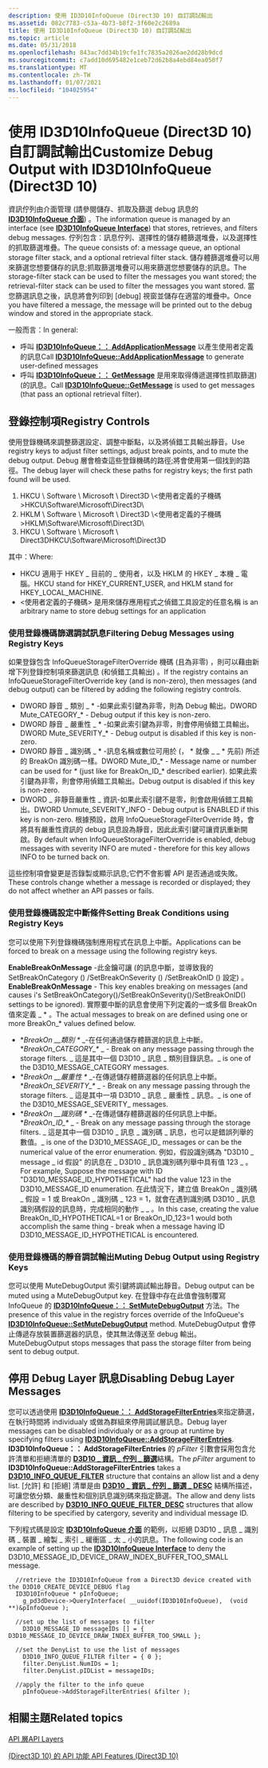 ```yaml
---
description: 使用 ID3D10InfoQueue (Direct3D 10) 自訂調試輸出
ms.assetid: 082c7783-c53a-4b73-b8f2-3f60e2c2689a
title: 使用 ID3D10InfoQueue (Direct3D 10) 自訂調試輸出
ms.topic: article
ms.date: 05/31/2018
ms.openlocfilehash: 843ac7dd34b19cfe1fc7835a2026ae2dd28b9dcd
ms.sourcegitcommit: c7add10d695482e1ceb72d62b8a4ebd84ea050f7
ms.translationtype: MT
ms.contentlocale: zh-TW
ms.lasthandoff: 01/07/2021
ms.locfileid: "104025954"
---
```

# <a name="customize-debug-output-with-id3d10infoqueue-direct3d-10"></a><span data-ttu-id="7a33d-103">使用 ID3D10InfoQueue (Direct3D 10) 自訂調試輸出</span><span class="sxs-lookup"><span data-stu-id="7a33d-103">Customize Debug Output with ID3D10InfoQueue (Direct3D 10)</span></span>

<span data-ttu-id="7a33d-104">資訊佇列由介面管理 (請參閱儲存、抓取及篩選 debug 訊息的 [**ID3D10InfoQueue 介面**](/windows/desktop/api/D3D10SDKLayers/nn-d3d10sdklayers-id3d10infoqueue)) 。</span><span class="sxs-lookup"><span data-stu-id="7a33d-104">The information queue is managed by an interface (see [**ID3D10InfoQueue Interface**](/windows/desktop/api/D3D10SDKLayers/nn-d3d10sdklayers-id3d10infoqueue)) that stores, retrieves, and filters debug messages.</span></span> <span data-ttu-id="7a33d-105">佇列包含：訊息佇列、選擇性的儲存體篩選堆疊，以及選擇性的抓取篩選堆疊。</span><span class="sxs-lookup"><span data-stu-id="7a33d-105">The queue consists of: a message queue, an optional storage filter stack, and a optional retrieval filter stack.</span></span> <span data-ttu-id="7a33d-106">儲存體篩選堆疊可以用來篩選您想要儲存的訊息;抓取篩選堆疊可以用來篩選您想要儲存的訊息。</span><span class="sxs-lookup"><span data-stu-id="7a33d-106">The storage-filter stack can be used to filter the messages you want stored; the retrieval-filter stack can be used to filter the messages you want stored.</span></span> <span data-ttu-id="7a33d-107">當您篩選訊息之後，訊息將會列印到 [debug] 視窗並儲存在適當的堆疊中。</span><span class="sxs-lookup"><span data-stu-id="7a33d-107">Once you have filtered a message, the message will be printed out to the debug window and stored in the appropriate stack.</span></span>

<span data-ttu-id="7a33d-108">一般而言：</span><span class="sxs-lookup"><span data-stu-id="7a33d-108">In general:</span></span>

-   <span data-ttu-id="7a33d-109">呼叫 [**ID3D10InfoQueue：： AddApplicationMessage**](/windows/desktop/api/D3D10SDKLayers/nf-d3d10sdklayers-id3d10infoqueue-addapplicationmessage) 以產生使用者定義的訊息</span><span class="sxs-lookup"><span data-stu-id="7a33d-109">Call [**ID3D10InfoQueue::AddApplicationMessage**](/windows/desktop/api/D3D10SDKLayers/nf-d3d10sdklayers-id3d10infoqueue-addapplicationmessage) to generate user-defined messages</span></span>
-   <span data-ttu-id="7a33d-110">呼叫 [**ID3D10InfoQueue：： GetMessage**](/windows/desktop/api/D3D10SDKLayers/nf-d3d10sdklayers-id3d10infoqueue-getmessage) 是用來取得傳遞選擇性抓取篩選)  (的訊息。</span><span class="sxs-lookup"><span data-stu-id="7a33d-110">Call [**ID3D10InfoQueue::GetMessage**](/windows/desktop/api/D3D10SDKLayers/nf-d3d10sdklayers-id3d10infoqueue-getmessage) is used to get messages (that pass an optional retrieval filter).</span></span>

## <a name="registry-controls"></a><span data-ttu-id="7a33d-111">登錄控制項</span><span class="sxs-lookup"><span data-stu-id="7a33d-111">Registry Controls</span></span>

<span data-ttu-id="7a33d-112">使用登錄機碼來調整篩選設定、調整中斷點，以及將偵錯工具輸出靜音。</span><span class="sxs-lookup"><span data-stu-id="7a33d-112">Use registry keys to adjust filter settings, adjust break points, and to mute the debug output.</span></span> <span data-ttu-id="7a33d-113">Debug 層會檢查這些登錄機碼的路徑;將會使用第一個找到的路徑。</span><span class="sxs-lookup"><span data-stu-id="7a33d-113">The debug layer will check these paths for registry keys; the first path found will be used.</span></span>

1.  <span data-ttu-id="7a33d-114">HKCU \\ Software \\ Microsoft \\ Direct3D \\<使用者定義的子機碼></span><span class="sxs-lookup"><span data-stu-id="7a33d-114">HKCU\\Software\\Microsoft\\Direct3D\\<user-defined subkey></span></span>
2.  <span data-ttu-id="7a33d-115">HKLM \\ Software \\ Microsoft \\ Direct3D \\<使用者定義的子機碼></span><span class="sxs-lookup"><span data-stu-id="7a33d-115">HKLM\\Software\\Microsoft\\Direct3D\\<user-defined subkey></span></span>
3.  <span data-ttu-id="7a33d-116">HKCU \\ Software \\ Microsoft \\ Direct3D</span><span class="sxs-lookup"><span data-stu-id="7a33d-116">HKCU\\Software\\Microsoft\\Direct3D</span></span>

<span data-ttu-id="7a33d-117">其中：</span><span class="sxs-lookup"><span data-stu-id="7a33d-117">Where:</span></span>

-   <span data-ttu-id="7a33d-118">HKCU 適用于 HKEY \_ 目前的 \_ 使用者，以及 HKLM 的 HKEY \_ 本機 \_ 電腦。</span><span class="sxs-lookup"><span data-stu-id="7a33d-118">HKCU stand for HKEY\_CURRENT\_USER, and HKLM stand for HKEY\_LOCAL\_MACHINE.</span></span>
-   <span data-ttu-id="7a33d-119"><使用者定義的子機碼> 是用來儲存應用程式之偵錯工具設定的任意名稱</span><span class="sxs-lookup"><span data-stu-id="7a33d-119"><user-defined subkey> is an arbitrary name to store debug settings for an application</span></span>

### <a name="filtering-debug-messages-using-registry-keys"></a><span data-ttu-id="7a33d-120">使用登錄機碼篩選調試訊息</span><span class="sxs-lookup"><span data-stu-id="7a33d-120">Filtering Debug Messages using Registry Keys</span></span>

<span data-ttu-id="7a33d-121">如果登錄包含 InfoQueueStorageFilterOverride 機碼 (且為非零) ，則可以藉由新增下列登錄控制項來篩選訊息 (和偵錯工具輸出) 。</span><span class="sxs-lookup"><span data-stu-id="7a33d-121">If the registry contains an InfoQueueStorageFilterOverride key (and is non-zero), then messages (and debug output) can be filtered by adding the following registry controls.</span></span>

-   <span data-ttu-id="7a33d-122">DWORD 靜音 \_ 類別 \_ \* -如果此索引鍵為非零，則為 Debug 輸出。</span><span class="sxs-lookup"><span data-stu-id="7a33d-122">DWORD Mute\_CATEGORY\_\* - Debug output if this key is non-zero.</span></span>
-   <span data-ttu-id="7a33d-123">DWORD 靜音 \_ 嚴重性 \_ \* -如果此索引鍵為非零，則會停用偵錯工具輸出。</span><span class="sxs-lookup"><span data-stu-id="7a33d-123">DWORD Mute\_SEVERITY\_\* - Debug output is disabled if this key is non-zero.</span></span>
-   <span data-ttu-id="7a33d-124">DWORD 靜音 \_ 識別碼 \_ \* -訊息名稱或數位可用於 (， \* 就像 \_ \_ \* 先前) 所述的 BreakOn 識別碼一樣。</span><span class="sxs-lookup"><span data-stu-id="7a33d-124">DWORD Mute\_ID\_\* - Message name or number can be used for \* (just like for BreakOn\_ID\_\* described earlier).</span></span> <span data-ttu-id="7a33d-125">如果此索引鍵為非零，則會停用偵錯工具輸出。</span><span class="sxs-lookup"><span data-stu-id="7a33d-125">Debug output is disabled if this key is non-zero.</span></span>
-   <span data-ttu-id="7a33d-126">DWORD \_ 非靜音嚴重性 \_ 資訊-如果此索引鍵不是零，則會啟用偵錯工具輸出。</span><span class="sxs-lookup"><span data-stu-id="7a33d-126">DWORD Unmute\_SEVERITY\_INFO - Debug output is ENABLED if this key is non-zero.</span></span> <span data-ttu-id="7a33d-127">根據預設，啟用 InfoQueueStorageFilterOverride 時，會將具有嚴重性資訊的 debug 訊息設為靜音，因此此索引鍵可讓資訊重新開啟。</span><span class="sxs-lookup"><span data-stu-id="7a33d-127">By default when InfoQueueStorageFilterOverride is enabled, debug messages with severity INFO are muted - therefore for this key allows INFO to be turned back on.</span></span>

<span data-ttu-id="7a33d-128">這些控制項會變更是否錄製或顯示訊息;它們不會影響 API 是否通過或失敗。</span><span class="sxs-lookup"><span data-stu-id="7a33d-128">These controls change whether a message is recorded or displayed; they do not affect whether an API passes or fails.</span></span>

### <a name="setting-break-conditions-using-registry-keys"></a><span data-ttu-id="7a33d-129">使用登錄機碼設定中斷條件</span><span class="sxs-lookup"><span data-stu-id="7a33d-129">Setting Break Conditions using Registry Keys</span></span>

<span data-ttu-id="7a33d-130">您可以使用下列登錄機碼強制應用程式在訊息上中斷。</span><span class="sxs-lookup"><span data-stu-id="7a33d-130">Applications can be forced to break on a message using the following registry keys.</span></span>

<span data-ttu-id="7a33d-131">**EnableBreakOnMessage** -此金鑰可讓 (的訊息中斷，並導致我的 SetBreakOnCategory () /SetBreakOnSeverity () /SetBreakOnID () 設定) 。</span><span class="sxs-lookup"><span data-stu-id="7a33d-131">**EnableBreakOnMessage** - This key enables breaking on messages (and causes i's SetBreakOnCategory()/SetBreakOnSeverity()/SetBreakOnID() settings to be ignored).</span></span> <span data-ttu-id="7a33d-132">實際要中斷的訊息會使用下列定義的一或多個 BreakOn 值來定義 \_ \* 。</span><span class="sxs-lookup"><span data-stu-id="7a33d-132">The actual messages to break on are defined using one or more BreakOn\_\* values defined below.</span></span>

-   <span data-ttu-id="7a33d-133">\**BreakOn \_\_類別 \** _-在任何通過儲存體篩選的訊息上中斷。</span><span class="sxs-lookup"><span data-stu-id="7a33d-133">\**BreakOn\_CATEGORY\_\** _ - Break on any message passing through the storage filters.</span></span> <span data-ttu-id="7a33d-134">\_ 這是其中一個 D3D10 \_ 訊息 \_ 類別目錄訊息。</span><span class="sxs-lookup"><span data-stu-id="7a33d-134">\_ is one of the D3D10\_MESSAGE\_CATEGORY messages.</span></span>
-   <span data-ttu-id="7a33d-135">\**BreakOn \_\_嚴重性 \** _-在傳遞儲存體篩選器的任何訊息上中斷。</span><span class="sxs-lookup"><span data-stu-id="7a33d-135">\**BreakOn\_SEVERITY\_\** _ - Break on any message passing through the storage filters.</span></span> <span data-ttu-id="7a33d-136">\_ 這是其中一項 D3D10 \_ 訊息 \_ 嚴重性 \_ 訊息。</span><span class="sxs-lookup"><span data-stu-id="7a33d-136">\_ is one of the D3D10\_MESSAGE\_SEVERITY\_ messages.</span></span>
-   <span data-ttu-id="7a33d-137">\**BreakOn \_\_識別碼 \** _-在傳遞儲存體篩選器的任何訊息上中斷。</span><span class="sxs-lookup"><span data-stu-id="7a33d-137">\**BreakOn\_ID\_\** _ - Break on any message passing through the storage filters.</span></span> <span data-ttu-id="7a33d-138">\_ 這是其中一個 D3D10 \_ 訊息 \_ 識別碼 \_ 訊息，也可以是錯誤列舉的數值。</span><span class="sxs-lookup"><span data-stu-id="7a33d-138">\_ is one of the D3D10\_MESSAGE\_ID\_ messages or can be the numerical value of the error enumeration.</span></span> <span data-ttu-id="7a33d-139">例如，假設識別碼為 "D3D10 \_ message \_ id 假設" 的訊息在 \_ D3D10 \_ 訊息識別碼列舉中具有值 123 \_ 。</span><span class="sxs-lookup"><span data-stu-id="7a33d-139">For example, Suppose the message with ID "D3D10\_MESSAGE\_ID\_HYPOTHETICAL" had the value 123 in the D3D10\_MESSAGE\_ID enumeration.</span></span> <span data-ttu-id="7a33d-140">在此情況下，建立值 BreakOn \_ 識別碼 \_ 假設 = 1 或 BreakOn \_ 識別碼 \_ 123 = 1，就會在遇到識別碼 D3D10 \_ 訊息識別碼假設的訊息時，完成相同的動作 \_ \_ 。</span><span class="sxs-lookup"><span data-stu-id="7a33d-140">In this case, creating the value BreakOn\_ID\_HYPOTHETICAL=1 or BreakOn\_ID\_123=1 would both accomplish the same thing - break when a message having ID D3D10\_MESSAGE\_ID\_HYPOTHETICAL is encountered.</span></span>

### <a name="muting-debug-output-using-registry-keys"></a><span data-ttu-id="7a33d-141">使用登錄機碼的靜音調試輸出</span><span class="sxs-lookup"><span data-stu-id="7a33d-141">Muting Debug Output using Registry Keys</span></span>

<span data-ttu-id="7a33d-142">您可以使用 MuteDebugOutput 索引鍵將調試輸出靜音。</span><span class="sxs-lookup"><span data-stu-id="7a33d-142">Debug output can be muted using a MuteDebugOutput key.</span></span> <span data-ttu-id="7a33d-143">在登錄中存在此值會強制覆寫 InfoQueue 的 [**ID3D10InfoQueue：： SetMuteDebugOutput**](/windows/desktop/api/D3D10SDKLayers/nf-d3d10sdklayers-id3d10infoqueue-setmutedebugoutput) 方法。</span><span class="sxs-lookup"><span data-stu-id="7a33d-143">The presence of this value in the registry forces override of the InfoQueue's [**ID3D10InfoQueue::SetMuteDebugOutput**](/windows/desktop/api/D3D10SDKLayers/nf-d3d10sdklayers-id3d10infoqueue-setmutedebugoutput) method.</span></span> <span data-ttu-id="7a33d-144">MuteDebugOutput 會停止傳遞存放裝置篩選器的訊息，使其無法傳送至 debug 輸出。</span><span class="sxs-lookup"><span data-stu-id="7a33d-144">MuteDebugOutput stops messages that pass the storage filter from being sent to debug output.</span></span>

## <a name="disabling-debug-layer-messages"></a><span data-ttu-id="7a33d-145">停用 Debug Layer 訊息</span><span class="sxs-lookup"><span data-stu-id="7a33d-145">Disabling Debug Layer Messages</span></span>

<span data-ttu-id="7a33d-146">您可以透過使用 [**ID3D10InfoQueue：： AddStorageFilterEntries**](/windows/desktop/api/D3D10SDKLayers/nf-d3d10sdklayers-id3d10infoqueue-addstoragefilterentries)來指定篩選，在執行時間將 individualy 或做為群組來停用調試層訊息。</span><span class="sxs-lookup"><span data-stu-id="7a33d-146">Debug layer messages can be disabled individualy or as a group at runtime by specifying filters using [**ID3D10InfoQueue::AddStorageFilterEntries**](/windows/desktop/api/D3D10SDKLayers/nf-d3d10sdklayers-id3d10infoqueue-addstoragefilterentries).</span></span> <span data-ttu-id="7a33d-147">**ID3D10InfoQueue：： AddStorageFilterEntries** 的 *pFilter* 引數會採用包含允許清單和拒絕清單的 [**D3D10 \_ 資訊 \_ 佇列 \_ 篩選**](/windows/desktop/api/d3d10sdklayers/ns-d3d10sdklayers-d3d10_info_queue_filter)結構。</span><span class="sxs-lookup"><span data-stu-id="7a33d-147">The *pFilter* argument to **ID3D10InfoQueue::AddStorageFilterEntries** takes a [**D3D10\_INFO\_QUEUE\_FILTER**](/windows/desktop/api/d3d10sdklayers/ns-d3d10sdklayers-d3d10_info_queue_filter) structure that contains an allow list and a deny list.</span></span> <span data-ttu-id="7a33d-148">[允許] 和 [拒絕] 清單是由 [**D3D10 \_ 資訊 \_ 佇列 \_ 篩選 \_ DESC**](/windows/desktop/api/d3d10sdklayers/ns-d3d10sdklayers-d3d10_info_queue_filter_desc) 結構所描述，可讓您依分類、嚴重性和個別訊息識別碼來指定篩選。</span><span class="sxs-lookup"><span data-stu-id="7a33d-148">The allow and deny lists are described by [**D3D10\_INFO\_QUEUE\_FILTER\_DESC**](/windows/desktop/api/d3d10sdklayers/ns-d3d10sdklayers-d3d10_info_queue_filter_desc) structures that allow filtering to be specified by catergory, severity and individual message ID.</span></span>

<span data-ttu-id="7a33d-149">下列程式碼是設定 [**ID3D10InfoQueue 介面**](/windows/desktop/api/D3D10SDKLayers/nn-d3d10sdklayers-id3d10infoqueue) 的範例，以拒絕 D3D10 \_ 訊息 \_ 識別碼 \_ 裝置 \_ 繪製 \_ 索引 \_ 緩衝區 \_ 太 \_ 小的訊息。</span><span class="sxs-lookup"><span data-stu-id="7a33d-149">The following code is an example of setting up the [**ID3D10InfoQueue Interface**](/windows/desktop/api/D3D10SDKLayers/nn-d3d10sdklayers-id3d10infoqueue) to deny the D3D10\_MESSAGE\_ID\_DEVICE\_DRAW\_INDEX\_BUFFER\_TOO\_SMALL message.</span></span>


```
  //retrieve the ID3D10InfoQueue from a Direct3D device created with the D3D10_CREATE_DEVICE_DEBUG flag
  ID3D10InfoQueue * pInfoQueue;
    g_pd3dDevice->QueryInterface( __uuidof(ID3D10InfoQueue),  (void **)&pInfoQueue );
    
  //set up the list of messages to filter
    D3D10_MESSAGE_ID messageIDs [] = { D3D10_MESSAGE_ID_DEVICE_DRAW_INDEX_BUFFER_TOO_SMALL };
    
  //set the DenyList to use the list of messages
    D3D10_INFO_QUEUE_FILTER filter = { 0 };
    filter.DenyList.NumIDs = 1;
    filter.DenyList.pIDList = messageIDs;
    
  //apply the filter to the info queue
    pInfoQueue->AddStorageFilterEntries( &filter );  
```



## <a name="related-topics"></a><span data-ttu-id="7a33d-150">相關主題</span><span class="sxs-lookup"><span data-stu-id="7a33d-150">Related topics</span></span>

<dl> <dt>

[<span data-ttu-id="7a33d-151">API 層</span><span class="sxs-lookup"><span data-stu-id="7a33d-151">API Layers</span></span>](d3d10-graphics-programming-guide-api-features-layers.md)
</dt> <dt>

[<span data-ttu-id="7a33d-152"> (Direct3D 10) 的 API 功能 </span><span class="sxs-lookup"><span data-stu-id="7a33d-152">API Features (Direct3D 10)</span></span>](d3d10-graphics-programming-guide-api-features.md)
</dt> </dl>

 

 



